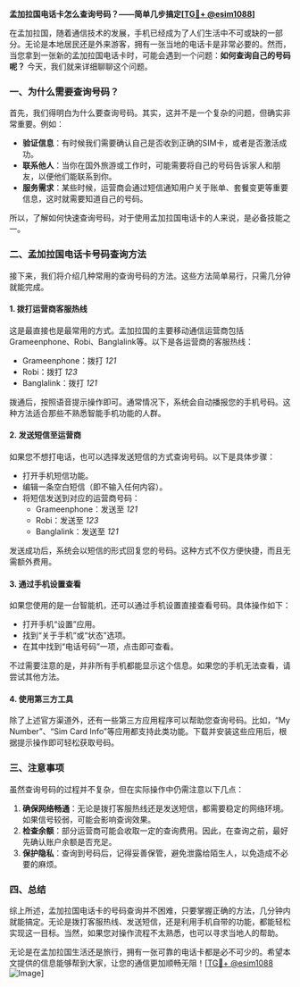 **孟加拉国电话卡怎么查询号码？——简单几步搞定[[TG💪+ @esim1088](https://t.me/s/esim1088)]**

在孟加拉国，随着通信技术的发展，手机已经成为了人们生活中不可或缺的一部分。无论是本地居民还是外来游客，拥有一张当地的电话卡是非常必要的。然而，当您拿到一张新的孟加拉国电话卡时，可能会遇到一个问题：**如何查询自己的号码呢？** 今天，我们就来详细聊聊这个问题。

### 一、为什么需要查询号码？

首先，我们得明白为什么要查询号码。其实，这并不是一个复杂的问题，但确实非常重要。例如：

- **验证信息**：有时候我们需要确认自己是否收到正确的SIM卡，或者是否激活成功。
- **联系他人**：当你在国外旅游或工作时，可能需要将自己的号码告诉家人和朋友，以便他们能联系到你。
- **服务需求**：某些时候，运营商会通过短信通知用户关于账单、套餐变更等重要信息，这时就需要知道自己的号码。

所以，了解如何快速查询号码，对于使用孟加拉国电话卡的人来说，是必备技能之一。

### 二、孟加拉国电话卡号码查询方法

接下来，我们将介绍几种常用的查询号码的方法。这些方法简单易行，只需几分钟就能完成。

#### 1. **拨打运营商客服热线**
这是最直接也是最常用的方式。孟加拉国的主要移动通信运营商包括Grameenphone、Robi、Banglalink等。以下是各运营商的客服热线：

- Grameenphone：拨打 *121*
- Robi：拨打 *123*
- Banglalink：拨打 *121*

拨通后，按照语音提示操作即可。通常情况下，系统会自动播报您的手机号码。这种方法适合那些不熟悉智能手机功能的人群。

#### 2. **发送短信至运营商**
如果您不想打电话，也可以选择发送短信的方式查询号码。以下是具体步骤：

- 打开手机短信功能。
- 编辑一条空白短信（即不输入任何内容）。
- 将短信发送到对应的运营商号码：
  - Grameenphone：发送至 *121*
  - Robi：发送至 *123*
  - Banglalink：发送至 *121*

发送成功后，系统会以短信的形式回复您的号码。这种方式不仅方便快捷，而且无需额外费用。

#### 3. **通过手机设置查看**
如果您使用的是一台智能机，还可以通过手机设置直接查看号码。具体操作如下：

- 打开手机“设置”应用。
- 找到“关于手机”或“状态”选项。
- 在其中找到“电话号码”一项，点击即可查看。

不过需要注意的是，并非所有手机都能显示这个信息。如果您的手机无法查看，请尝试其他方法。

#### 4. **使用第三方工具**
除了上述官方渠道外，还有一些第三方应用程序可以帮助您查询号码。比如，“My Number”、“Sim Card Info”等应用都支持此类功能。下载并安装这些应用后，根据提示操作即可轻松获取号码。

### 三、注意事项

虽然查询号码的过程并不复杂，但在实际操作中仍需注意以下几点：

1. **确保网络畅通**：无论是拨打客服热线还是发送短信，都需要稳定的网络环境。如果信号较弱，可能会影响查询效果。
2. **检查余额**：部分运营商可能会收取一定的查询费用。因此，在查询之前，最好先确认账户余额是否充足。
3. **保护隐私**：查询到号码后，记得妥善保管，避免泄露给陌生人，以免造成不必要的麻烦。

### 四、总结

综上所述，孟加拉国电话卡的号码查询并不困难，只要掌握正确的方法，几分钟内就能搞定。无论是拨打客服热线、发送短信，还是利用手机自带的功能，都能轻松实现这一目标。当然，如果您对操作流程不太熟悉，也可以寻求当地人的帮助。

无论是在孟加拉国生活还是旅行，拥有一张可靠的电话卡都是必不可少的。希望本文提供的信息能够帮到大家，让您的通信更加顺畅无阻！[[TG💪+ @esim1088](https://t.me/s/esim1088) ![Image](https://i.postimg.cc/4NQfJmqS/Snipaste-2025-05-13-00-14-12.png)]